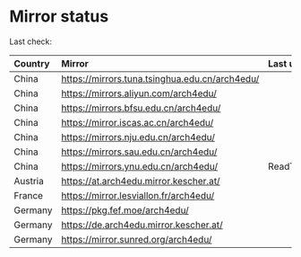 <script src="./time.js"></script>
# Mirror status
Last check: <script type="text/javascript">localize(1684451855.5522053);</script>

|Country|Mirror|Last update|
|:------|:-----|:----------|
|China|https://mirrors.tuna.tsinghua.edu.cn/arch4edu/|<script type="text/javascript">localize(1684391423);</script>|
|China|https://mirrors.aliyun.com/arch4edu/|<script type="text/javascript">localize(1684391423);</script>|
|China|https://mirrors.bfsu.edu.cn/arch4edu/|<script type="text/javascript">localize(1684391423);</script>|
|China|https://mirror.iscas.ac.cn/arch4edu/|<script type="text/javascript">localize(1684434570);</script>|
|China|https://mirrors.nju.edu.cn/arch4edu/|<script type="text/javascript">localize(1684348173);</script>|
|China|https://mirrors.sau.edu.cn/arch4edu/|<script type="text/javascript">localize(1673850842);</script>|
|China|https://mirrors.ynu.edu.cn/arch4edu/|ReadTimeout|
|Austria|https://at.arch4edu.mirror.kescher.at/|<script type="text/javascript">localize(1684391423);</script>|
|France|https://mirror.lesviallon.fr/arch4edu/|<script type="text/javascript">localize(1684391423);</script>|
|Germany|https://pkg.fef.moe/arch4edu/|<script type="text/javascript">localize(1684391423);</script>|
|Germany|https://de.arch4edu.mirror.kescher.at/|<script type="text/javascript">localize(1684391423);</script>|
|Germany|https://mirror.sunred.org/arch4edu/|<script type="text/javascript">localize(1684391423);</script>|

<script src="./tablefilter/tablefilter.js"></script>
<script src="./table.js"></script>